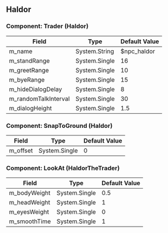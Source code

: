 ## Haldor

### Component: Trader (Haldor)

|Field|Type|Default Value|
|---|---|---|
|m_name|System.String|$npc_haldor|
|m_standRange|System.Single|16|
|m_greetRange|System.Single|10|
|m_byeRange|System.Single|15|
|m_hideDialogDelay|System.Single|8|
|m_randomTalkInterval|System.Single|30|
|m_dialogHeight|System.Single|1.5|

### Component: SnapToGround (Haldor)

|Field|Type|Default Value|
|---|---|---|
|m_offset|System.Single|0|

### Component: LookAt (HaldorTheTrader)

|Field|Type|Default Value|
|---|---|---|
|m_bodyWeight|System.Single|0.5|
|m_headWeight|System.Single|1|
|m_eyesWeight|System.Single|0|
|m_smoothTime|System.Single|1|

